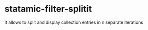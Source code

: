 # statamic-filter-splitit
It allows to split and display collection entries in n separate iterations

